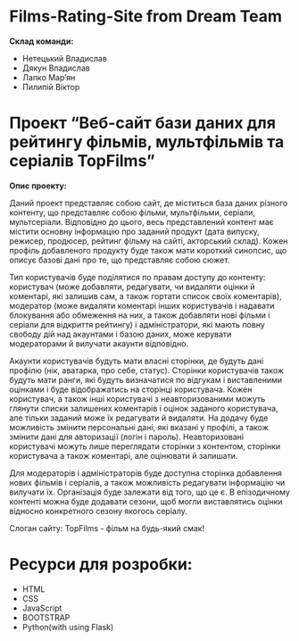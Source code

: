 # Films-Rating-Site from Dream Team
**Склад команди:**
* Нетецький Владислав
* Дякун Владислав
* Лапко Мар’ян
* Пилипій Віктор

# Проект “Веб-сайт бази даних для рейтингу фільмів, мультфільмів та серіалів TopFilms” 
**Опис проекту:**

 Даний проект представляє собою сайт, де міститься база даних різного контенту, що представляє собою фільми, мультфільми, серіали, мультсеріали. Відповідно до цього, весь представлений контент має містити основну інформацію про заданий продукт (дата випуску, режисер, продюсер, рейтинг фільму на сайті, акторський склад). Кожен профіль добавленого продукту буде також мати короткий синопсис, що описує базові дані про те, що представляє собою сюжет.

 Тип користувачів буде поділятися по правам доступу до контенту: користувач (може добавляти, редагувати, чи видаляти оцінки й коментарі, які залишив сам, а також гортати список своїх коментарів), модератор (може видаляти коментарі інших користувачів і надавати блокування або обмеження на них, а також добавляти нові фільми і серіали для відкриття рейтингу) і адміністратори, які мають повну свободу дій над акаунтами і базою даних, може керувати модераторами й вилучати акаунти відповідно.

 Акаунти користувачів будуть мати власні сторінки, де будуть дані профілю (нік, аватарка, про себе, статус). Сторінки користувачів також будуть мати ранги, які будуть визначатися по відгукам і виставленими оцінками і буде відображатись на сторінці користувача. Кожен користувач, а також інші користувачі з неавторизованими можуть глянути списки залишених коментарів і оцінок заданого користувача, але тільки заданий може їх редагувати й видаляти. На додачу буде можливість змінити персональні дані, які вказані у профілі, а також змінити дані для авторизації (логін і пароль). Неавторизовані користувачі можуть лише переглядати cторінки з контентом, сторінки користувача а також коментарі, але оцінювати й залишати.

Для модераторів і адміністраторів буде доступна сторінка добавлення нових фільмів і серіалів, а також можливість редагувати інформацію чи вилучати їх. Організація буде залежати від того, що це є. В епізодичному контенті можна буде додавати сезони, щоб могли виставлятись оцінки відносно конкретного сезону якогось серіалу.

Слоган сайту: TopFilms - фільм на будь-який смак!

# Ресурси для розробки:
* HTML
* CSS
* JavaScript
* BOOTSTRAP
* Python(with using Flask)

